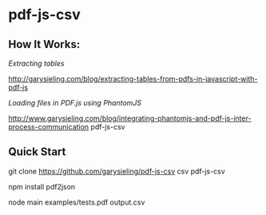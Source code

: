 pdf-js-csv
==========

How It Works:
-------------
_Extracting tables_

http://garysieling.com/blog/extracting-tables-from-pdfs-in-javascript-with-pdf-js

_Loading files in PDF.js using PhantomJS_

http://www.garysieling.com/blog/integrating-phantomjs-and-pdf-js-inter-process-communication
pdf-js-csv

Quick Start
-----------
 git clone https://github.com/garysieling/pdf-js-csv
 csv pdf-js-csv

 npm install pdf2json

 node main examples/tests.pdf output.csv
